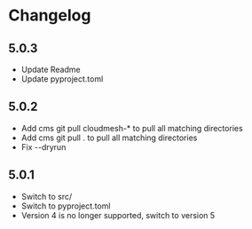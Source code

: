 # Changelog

## 5.0.3

* Update Readme
* Update pyproject.toml

## 5.0.2

* Add cms git pull cloudmesh-* to pull all matching directories
* Add cms git pull . to pull all matching directories
* Fix --dryrun

## 5.0.1

* Switch to src/
* Switch to pyproject.toml
* Version 4 is no longer supported, switch to version 5